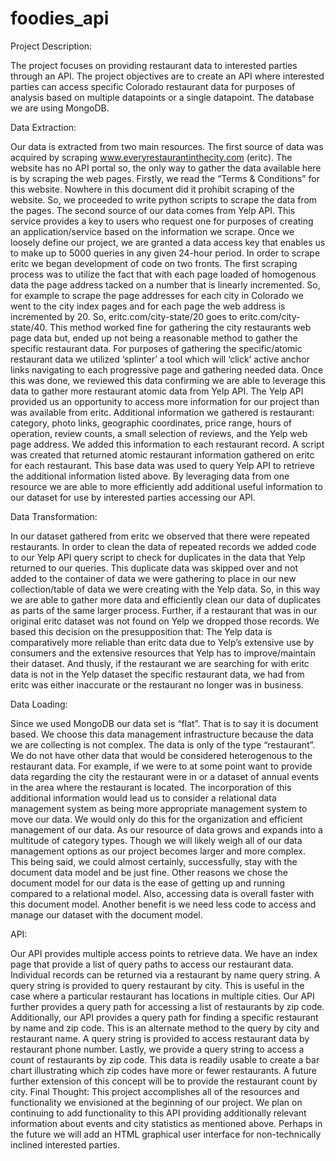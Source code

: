 # foodies_api
Project Description:

The project focuses on providing restaurant data to interested parties through an API. The project objectives are to create an API where interested parties can access specific Colorado restaurant data for purposes of analysis based on multiple datapoints or a single datapoint.  The database we are using MongoDB.

Data Extraction:

Our data is extracted from two main resources.
The first source of data was acquired by scraping www.everyrestaurantinthecity.com  (eritc). The website has no API portal so, the only way to gather the data available here is by scraping the web pages.  Firstly, we read the “Terms & Conditions” for this website.  Nowhere in this document did it prohibit scraping of the website.
So, we proceeded to write python scripts to scrape the data from the pages.
The second source of our data comes from Yelp API.  This service provides a key to users who request one for purposes of creating an application/service based on the information we scrape.  Once we loosely define our project, we are granted a data access key that enables us to make up to 5000 queries in any given 24-hour period.
In order to scrape eritc we began development of code on two fronts. The first scraping process was to utilize the fact that with each page loaded of homogenous data the page address tacked on a number that is linearly incremented.  So, for example to scrape the page addresses for each city in Colorado we went to the city index pages and for each page the web address is incremented by 20.  So, eritc.com/city-state/20 goes to eritc.com/city-state/40.
This method worked fine for gathering the city restaurants web page data but, ended up not being a reasonable method to gather the specific restaurant data.  For purposes of gathering the specific/atomic restaurant data we utilized ‘splinter’ a tool which will ‘click’ active anchor links navigating to each progressive page and gathering needed data.  Once this was done, we reviewed this data confirming we are able to leverage this data to gather more restaurant atomic data from Yelp API.
The Yelp API provided us an opportunity to access more information for our project than was available from eritc.  Additional information we gathered is restaurant: category, photo links, 
geographic coordinates, price range, hours of operation, review counts, a small selection of reviews, and the Yelp web page address.  We added this information to each restaurant record.
A script was created that returned atomic restaurant information gathered on eritc for each restaurant.  This base data was used to query Yelp API to retrieve the additional information listed above. By leveraging data from one resource we are able to more efficiently add additional useful information to our dataset for use by interested parties accessing our API.

Data Transformation:

In our dataset gathered from eritc we observed that there were repeated restaurants.  In order to clean the data of repeated records we added code to our Yelp API query script to check for duplicates in the data that Yelp returned to our queries.  This duplicate data was skipped over and not added to the container of data we were gathering to place in our new collection/table of data we were creating with the Yelp data.  So, in this way we are able to gather more data and efficiently clean our data of duplicates as parts of the same larger process.  Further, if a restaurant that was in our original eritc dataset was not found on Yelp we dropped those records.  We based this decision on the presupposition that: The Yelp data is comparatively more reliable than eritc data due to Yelp’s extensive use by consumers and the extensive resources that Yelp has to improve/maintain their dataset.  And thusly, if the restaurant we are searching for with eritc data is not in the Yelp dataset the specific restaurant data, we had from eritc was either inaccurate or the restaurant no longer was in business.

Data Loading:

Since we used MongoDB our data set is “flat”.  That is to say it is document based.  We choose this data management infrastructure because the data we are collecting is not complex.  The data is only of the type “restaurant”.  We do not have other data that would be considered heterogenous to the restaurant data.  For example, if we were to at some point want to provide data regarding the city the restaurant were in or a dataset of annual events in the area where the restaurant is located.  The incorporation of this additional information would lead us to consider a relational data management system as being more appropriate management system to move our data.   We would only do this for the organization and efficient management of our data.  As our resource of data grows and expands into a multitude of category types.  Though we will likely weigh all of our data management options as our project becomes larger and more complex.  This being said, we could almost certainly, successfully, stay with the document data model and be just fine.  Other reasons we chose the document model for our data is the ease of getting up and running compared to a relational model.  Also, accessing data is overall faster with this document model.  Another benefit is we need less code to access and manage our dataset with the document model.

API:

Our API provides multiple access points to retrieve data.  We have an index page that provide a list of query paths to access our restaurant data.  Individual records can be returned via a restaurant by name query string.  A query string is provided to query restaurant by city. This is useful in the case where a particular restaurant has locations in multiple cities.  Our API further provides a query path for accessing a list of restaurants by zip code.  Additionally, our API provides a query path for finding a specific restaurant by name and zip code.  This is an alternate method to the query by city and restaurant name.  A query string is provided to access restaurant data by restaurant phone number.  Lastly, we provide a query string to access a count of restaurants by zip code.  This data is readily usable to create a bar chart illustrating which zip codes have more or fewer restaurants.  A future further extension of this concept will be to provide the restaurant count by city.
Final Thought:
This project accomplishes all of the resources and functionality we envisioned at the beginning of our project.  We plan on continuing to add functionality to this API providing additionally relevant information about events and city statistics as mentioned above. Perhaps in the future we will add an HTML graphical user interface for non-technically inclined interested parties.




